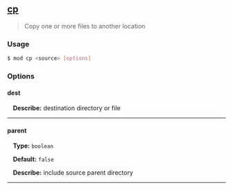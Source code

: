 ## <a href="#cp" name="cp">cp</a>
> Copy one or more files to another location

### Usage

```sh
$ mod cp <source> [options]
```

### Options

#### dest


<p> <b>&nbsp;&nbsp;&nbsp;&nbsp;Describe:</b> destination directory or file</p>
<hr>

#### parent
<p> <b>&nbsp;&nbsp;&nbsp;&nbsp;Type:</b> <code>boolean</code></p>
<p> <b>&nbsp;&nbsp;&nbsp;&nbsp;Default:</b> <code>false</code></p>
<p> <b>&nbsp;&nbsp;&nbsp;&nbsp;Describe:</b> include source parent directory</p>
<hr>







